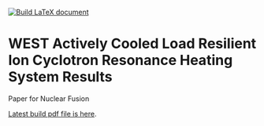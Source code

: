 [![Build LaTeX document](https://github.com/jhillairet/2021_paper_WEST_ICRH/actions/workflows/compile.yml/badge.svg)](https://github.com/jhillairet/2021_paper_WEST_ICRH/releases/latest/download/master.pdf)
# WEST Actively Cooled Load Resilient Ion Cyclotron Resonance Heating System Results

Paper for Nuclear Fusion

[Latest build pdf file is here](https://github.com/jhillairet/2021_paper_WEST_ICRH/releases/latest/download/master.pdf). 
